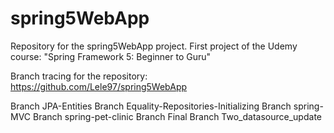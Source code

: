 # spring5WebApp
Repository for the spring5WebApp project. First project of the Udemy course: "Spring Framework 5: Beginner to Guru"

Branch tracing for the repository: https://github.com/Lele97/spring5WebApp

Branch JPA-Entities
Branch Equality-Repositories-Initializing
Branch spring-MVC
Branch spring-pet-clinic
Branch Final
Branch Two_datasource_update

